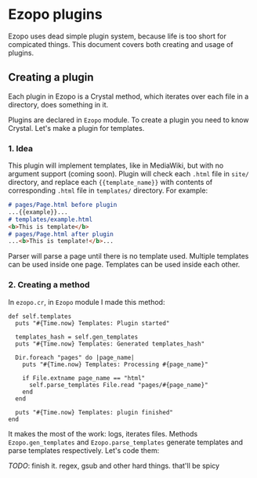 # Ezopo plugins
Ezopo uses dead simple plugin system, because life is too short for compicated things. This document covers both creating and usage of plugins.

## Creating a plugin
Each plugin in Ezopo is a Crystal method, which iterates over each file in a directory, does something in it.

Plugins are declared in `Ezopo` module. To create a plugin you need to know Crystal. Let's make a plugin for templates.

### 1. Idea
This plugin will implement templates, like in MediaWiki, but with no argument support (coming soon). Plugin will check each `.html` file in `site/` directory, and replace each `{{template_name}}` with contents of corresponding `.html` file in `templates/` directory. For example:
```markdown
# pages/Page.html before plugin
...{{example}}...
# templates/example.html
<b>This is template</b>
# pages/Page.html after plugin
...<b>This is template!</b>...
```

Parser will parse a page until there is no template used. Multiple templates can be used inside one page. Templates can be used inside each other.

### 2. Creating a method
In `ezopo.cr`, in `Ezopo` module I made this method:
```crystal
def self.templates
  puts "#{Time.now} Templates: Plugin started"

  templates_hash = self.gen_templates
  puts "#{Time.now} Templates: Generated templates_hash"

  Dir.foreach "pages" do |page_name|
    puts "#{Time.now} Templates: Processing #{page_name}"

    if File.extname page_name == "html"
      self.parse_templates File.read "pages/#{page_name}"
    end
  end

  puts "#{Time.now} Templates: plugin finished"
end
```

It makes the most of the work: logs, iterates files. Methods `Ezopo.gen_templates` and `Ezopo.parse_templates` generate templates and parse templates respectively. Let's code them:

*TODO*: finish it. regex, gsub and other hard things. that'll be spicy
